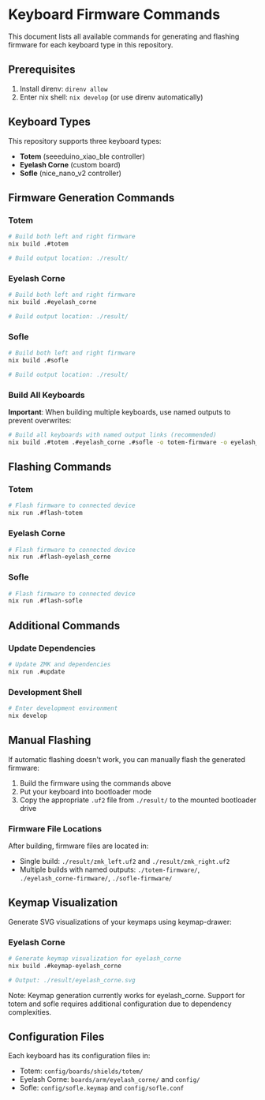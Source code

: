 # Keyboard Firmware Commands

This document lists all available commands for generating and flashing firmware for each keyboard type in this repository.

## Prerequisites

1. Install direnv: `direnv allow`
2. Enter nix shell: `nix develop` (or use direnv automatically)

## Keyboard Types

This repository supports three keyboard types:
- **Totem** (seeeduino_xiao_ble controller)
- **Eyelash Corne** (custom board)
- **Sofle** (nice_nano_v2 controller)

## Firmware Generation Commands

### Totem
```bash
# Build both left and right firmware
nix build .#totem

# Build output location: ./result/
```

### Eyelash Corne
```bash
# Build both left and right firmware  
nix build .#eyelash_corne

# Build output location: ./result/
```

### Sofle
```bash
# Build both left and right firmware
nix build .#sofle

# Build output location: ./result/
```

### Build All Keyboards

**Important**: When building multiple keyboards, use named outputs to prevent overwrites:

```bash
# Build all keyboards with named output links (recommended)
nix build .#totem .#eyelash_corne .#sofle -o totem-firmware -o eyelash_corne-firmware -o sofle-firmware
```

## Flashing Commands

### Totem
```bash
# Flash firmware to connected device
nix run .#flash-totem
```

### Eyelash Corne
```bash
# Flash firmware to connected device
nix run .#flash-eyelash_corne
```

### Sofle
```bash
# Flash firmware to connected device
nix run .#flash-sofle
```

## Additional Commands

### Update Dependencies
```bash
# Update ZMK and dependencies
nix run .#update
```

### Development Shell
```bash
# Enter development environment
nix develop
```

## Manual Flashing

If automatic flashing doesn't work, you can manually flash the generated firmware:

1. Build the firmware using the commands above
2. Put your keyboard into bootloader mode
3. Copy the appropriate `.uf2` file from `./result/` to the mounted bootloader drive

### Firmware File Locations

After building, firmware files are located in:
- Single build: `./result/zmk_left.uf2` and `./result/zmk_right.uf2`
- Multiple builds with named outputs: `./totem-firmware/`, `./eyelash_corne-firmware/`, `./sofle-firmware/`

## Keymap Visualization

Generate SVG visualizations of your keymaps using keymap-drawer:

### Eyelash Corne
```bash
# Generate keymap visualization for eyelash_corne
nix build .#keymap-eyelash_corne

# Output: ./result/eyelash_corne.svg
```

Note: Keymap generation currently works for eyelash_corne. Support for totem and sofle requires additional configuration due to dependency complexities.

## Configuration Files

Each keyboard has its configuration files in:
- Totem: `config/boards/shields/totem/`
- Eyelash Corne: `boards/arm/eyelash_corne/` and `config/`
- Sofle: `config/sofle.keymap` and `config/sofle.conf`